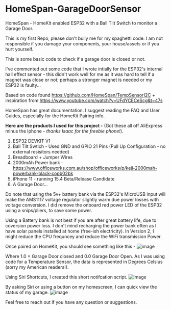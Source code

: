 # HomeSpan-GarageDoorSensor
HomeSpan - HomeKit enabled ESP32 with a Ball Tilt Switch to monitor a Garage Door.

This is my first Repo, please don't bully me for my spaghetti code. I am not responsible if you damage your components, your house/assets or if you hurt yourself. 

This is some basic code to check if a garage door is closed or not. 

I've commented out some code that I wrote intially for the ESP32's internal hall effect sensor - this didn't work well for me as it was hard to tell if a magnet was close or not; perhaps a stronger magnet is needed or my ESP32 is faulty...

Based on code found https://github.com/HomeSpan/TempSensorI2C + inspiration from https://www.youtube.com/watch?v=UFdYCECeScg&t=47s

HomeSpan has great documentation. I suggest reading the FAQ and User Guides, especially for the HomeKit Pairing info.

**Here are the products I used for this project -** (Got these all off AliExpress minus the Iphone - _thanks Isaac for the freebie phone!_).
1) ESP32 DEVKIT V1
2) Ball Tilt Swtich - Used GND and GPIO 21 Pins (Pull Up Configuration - no external resisitors needed)
3) Breadboard + Jumper Wires
4) 2000mAh Power bank - https://www.officeworks.com.au/shop/officeworks/p/keji-2000mah-powerbank-black-copb02bk
5) iPhone 11 - running 15.4 Beta/Release Candidate
6) A Garage Door... 

Do note that using the 5v+ battery bank via the ESP32's MicroUSB input will make the AMS1117 voltage regulator slightly warm due power losses with voltage conversion. I did remove the onboard red power LED of the ESP32 using a snips/pliers, to save some power.

Using a Battery bank is not best if you are after great battery life, due to coversion power loss. I don't mind recharging the power bank often as I have solar panels installed at home (free-ish electricity). In Version 2, I might reduce the CPU frequncey and reduce the WiFi transmission Power.

Once paired on HomeKit, you should see something like this -
![image](https://user-images.githubusercontent.com/41558467/158044119-9bb65128-cf3f-4b2f-8158-bc6b0d9f34bd.png)

Where 1.0 = Garage Door closed and 0.0 Garage Door Open. 
As I was using code for a Temperature Sensor, the data is represented in Degrees Celsius (sorry my American readers!).

Using Siri Shortcuts, I created this short notifcation script. 
![image](https://user-images.githubusercontent.com/41558467/158044324-9c6be051-f9fa-4cc9-9d8a-ac1b21a9198a.png)

By asking Siri or using a button on my homescreen, I can quick view the status of my garage.
![image](https://user-images.githubusercontent.com/41558467/158044365-26e9a84c-431b-48ba-b7a4-ba6f25b3a9eb.png)

Feel free to reach out if you have any question or suggestions.
